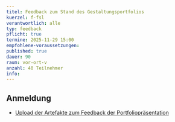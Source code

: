 ```yaml
---
titel: Feedback zum Stand des Gestaltungsportfolios
kuerzel: f-fsl
verantwortlich: alle
typ: feedback
pflicht: true
termine: 2025-11-29 15:00
empfohlene-voraussetzungen: 
published: true
dauer: 90
raum: vor-ort-v
anzahl: 40 Teilnehmer
info:
---
```


## Anmeldung

- [Upload der Artefakte zum Feedback der Portfoliopräsentation](https://ilu.th-koeln.de/ilias.php?baseClass=ilexercisehandlergui&cmdNode=cd:mz&cmdClass=ilObjExerciseGUI&cmd=showOverview&ref_id=520936)

